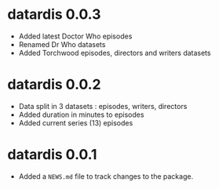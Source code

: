 # datardis 0.0.3

* Added latest Doctor Who episodes
* Renamed Dr Who datasets
* Added Torchwood episodes, directors and writers datasets

# datardis 0.0.2

* Data split in 3 datasets : episodes, writers, directors  
* Added duration in minutes to episodes  
* Added current series (13) episodes

# datardis 0.0.1

* Added a `NEWS.md` file to track changes to the package.
